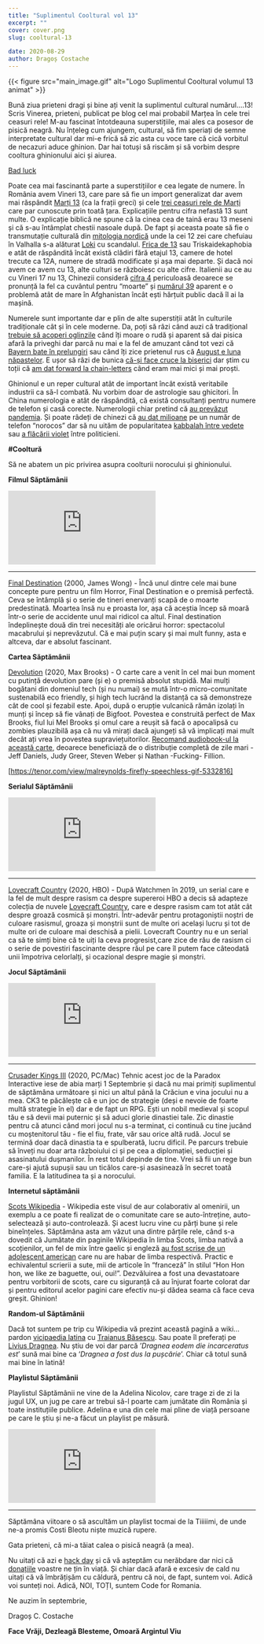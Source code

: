 ```yaml
---
title: "Suplimentul Cooltural vol 13"
excerpt: ""
cover: cover.png
slug: cooltural-13

date: 2020-08-29
author: Dragoș Costache
---
```


{{< figure src="main_image.gif" alt="Logo Suplimentul Cooltural volumul 13 animat" >}}

Bună ziua prieteni dragi și bine ați venit la suplimentul cultural numărul....13! Scris Vinerea, prieteni, publicat pe blog cel mai probabil Marțea în cele trei ceasuri rele! M-au fascinat întotdeauna superstițiile, mai ales ca posesor de pisică neagră. Nu înțeleg cum ajungem, cultural, să fim speriați de semne interpretate cultural dar mi-e frică să zic asta cu voce tare că cică vorbitul de necazuri aduce ghinion. Dar hai totuși să riscăm și să vorbim despre cooltura ghinionului aici și aiurea.

[Bad luck](https://www.youtube.com/watch?v=rTKodwXQi78)

Poate cea mai fascinantă parte a superstițiilor e cea legate de numere. În România avem Vineri 13, care pare să fie un import generalizat dar avem mai răspândit [Marți 13](https://www.romaniatv.net/marti-13-trei-ceasuri-rele-ce-nu-e-bine-sa-faceti-astazi_144320.html) (ca la frații greci) și cele [trei ceasuri rele de Marți](https://webcultura.ro/marti-trei-ceasuri-rele/) care par cunoscute prin toată țara. Explicațiile pentru cifra nefastă 13 sunt multe. O explicație biblică ne spune că la cinea cea de taină erau 13 meseni și că s-au întâmplat chestii nasoale după. De fapt și aceasta poate să fie o transmutație culturală din [mitologia nordică](https://www.norwegianamerican.com/blame-loki-for-your-bad-luck/) unde la cei 12 zei care chefuiau în Valhalla s-a alăturat [Loki](https://en.wikipedia.org/wiki/Loki) cu scandalul. [Frica de 13](https://en.wikipedia.org/wiki/Triskaidekaphobia) sau Triskaidekaphobia e atât de răspândită încât există clădiri fără etajul 13, camere de hotel trecute ca 12A, numere de stradă modificate și așa mai departe. Și dacă noi avem ce avem cu 13, alte culturi se războiesc cu alte cifre. Italienii au ce au cu Vineri 17 nu 13, Chinezii consideră [cifra 4](https://en.wikipedia.org/wiki/Chinese_numerology#Four) periculoasă deoarece se pronunță la fel ca cuvântul pentru “moarte” și [numărul 39](https://en.wikipedia.org/wiki/Curse_of_39) aparent e o problemă atât de mare în Afghanistan încât ești hărțuit public dacă îl ai la mașină.

Numerele sunt importante dar e plin de alte superstiții atât în culturile tradiționale cât și în cele moderne. Da, poți să râzi când auzi că  tradițional [trebuie să acoperi oglinzile](https://adevarul.ro/locale/targu-jiu/de-acopera-romanii-oglinzile-moartea-unui-apropiat-sufletul-devenit-element-lumii-oculte-constituie-prezenta-amenintatoare-1_59dfea495ab6550cb812777d/index.html) când îți moare o rudă și aparent să dai pisica afară la priveghi dar parcă nu mai e la fel de amuzant când tot vezi că [Bayern bate în prelungiri](https://en.wikipedia.org/wiki/Bayern-luck) sau când îți zice prietenul rus că [August e luna năpastelor](https://en.wikipedia.org/wiki/August_curse). E ușor să râzi de bunica [că-și face cruce la biserici](http://www.aboutcatholics.com/prayers/the-sign-of-the-cross-why-do-catholics-make-the-sign-of-the-cross/) dar știm cu toții că [am dat forward la chain-letters](https://en.wikipedia.org/wiki/Chain_letter) când eram mai mici și mai proști.

Ghinionul e un reper cultural atât de important încât există veritabile industrii ca să-l combată. Nu vorbim doar de astrologie sau ghicitori. În China numerologia e atât de răspândită, că există consultanți pentru numere de telefon și casă corecte. Numerologii chiar pretind că [au prevăzut pandemia](https://www.thestar.com/news/canada/2020/03/06/war-famine-coronavirus-chinese-astrologers-prophesied-a-year-of-doom-in-2020.html). Și poate râdeți de chinezi că [au dat milioane](https://www.straitstimes.com/asia/east-asia/mobile-phone-number-with-10-eights-auctioned-for-24-million-in-china) pe un număr de telefon “norocos” dar să nu uităm de popularitatea [kabbalah între vedete](https://en.wikipedia.org/wiki/Kabbalah) sau [a flăcării violet](https://ro.wikipedia.org/wiki/Flac%C4%83ra_violet%C4%83) între politicieni.

**#Cooltură**

Să ne abatem un pic privirea asupra coolturii norocului și ghinionului.

**Filmul Săptămânii**

<div class="embed-responsive is-16by9">
  <iframe src="https://www.youtube-nocookie.com/embed/lP4Psj7d1ZI" frameborder="0" allow="accelerometer; autoplay; encrypted-media; gyroscope; picture-in-picture" allowfullscreen></iframe>
</div>

---

[Final Destination](https://www.youtube.com/watch?v=lP4Psj7d1ZI) (2000, James Wong) - Încă unul dintre cele mai bune concepte pure pentru un film Horror, Final Destination e o premisă perfectă. Ceva se întâmplă și o serie de tineri enervanți scapă de o moarte predestinată. Moartea însă nu e proasta lor, așa că aceștia încep să moară într-o serie de accidente unul mai ridicol ca altul. Final destination îndeplinește două din trei necesități ale oricărui horror: spectacolul macabrului și neprevăzutul. Că e mai puțin scary și mai mult funny, asta e altceva, dar e absolut fascinant.

**Cartea Săptămânii**

[Devolution](https://www.amazon.com/Devolution-Firsthand-Account-Sasquatch-Massacre/dp/1984826786) (2020, Max Brooks) - O carte care a venit în cel mai bun moment cu putință devolution pare (și e) o premisă absolut stupidă. Mai mulți bogătani din domeniul tech (și nu numai) se mută într-o micro-comunitate sustenabilă eco friendly, și high tech lucrând la distanță ca să demonstreze cât de cool și fezabil este. Apoi, după o erupție vulcanică rămân izolați în munți și încep să fie vânați de Bigfoot. Povestea e construită perfect de Max Brooks, fiul lui Mel Brooks și omul care a reușit să facă o apocalipsă cu zombies plauzibilă așa că nu vă mirați dacă ajungeți să vă implicați mai mult decât ați vrea în povestea supraviețuitorilor. [Recomand audiobook-ul la această carte](https://www.audible.com/pd/Devolution-Audiobook/0593168070), deoarece beneficiază de o distribuție completă de zile mari - Jeff Daniels, Judy Greer, Steven Weber și Nathan -Fucking- Fillion. 

[https://tenor.com/view/malreynolds-firefly-speechless-gif-5332816]

**Serialul Săptămânii**

<div class="embed-responsive is-16by9">
  <iframe src="https://www.youtube-nocookie.com/embed/dvamPJp17Ds" frameborder="0" allow="accelerometer; autoplay; encrypted-media; gyroscope; picture-in-picture" allowfullscreen></iframe>
</div>

---

[Lovecraft Country](https://www.youtube.com/watch?v=dvamPJp17Ds) (2020, HBO) - După Watchmen în 2019, un serial care e la fel de mult despre rasism ca despre supereroi HBO a decis să adapteze colecția de nuvele [Lovecraft Country](https://www.amazon.com/Lovecraft-Country-Novel-Matt-Ruff/dp/0062292072), care e despre rasism cam tot atât cât despre groază cosmică și monștri. Într-adevăr pentru protagoniștii noștri de culoare rasismul, groaza și monștrii sunt de multe ori același lucru și tot de multe ori de culoare mai deschisă a pielii. Lovecraft Country nu e un serial ca să te simți bine că te uiți la ceva progresist,care zice de rău de rasism ci o serie de povestiri fascinante despre răul pe care îl putem face câteodată unii împotriva celorlalți, și ocazional despre magie și monștri.

**Jocul Săptămânii**

<div class="embed-responsive is-16by9">
  <iframe src="https://www.youtube-nocookie.com/embed/Demi3MfHHYw" frameborder="0" allow="accelerometer; autoplay; encrypted-media; gyroscope; picture-in-picture" allowfullscreen></iframe>
</div>

---

[Crusader Kings III](https://www.youtube.com/watch?v=Demi3MfHHYw) (2020, PC/Mac) Tehnic acest joc de la Paradox Interactive iese de abia marți 1 Septembrie și dacă nu mai primiți suplimentul de săptămâna următoare și nici un altul până la Crăciun e vina jocului nu a mea. CK3 te păcălește că e un joc de strategie (deși e nevoie de foarte multă strategie în el) dar e de fapt un RPG. Ești un nobil medieval și scopul tău e să devii mai puternic și să aduci glorie dinastiei tale. Zic dinastie pentru că atunci când mori jocul nu s-a terminat, ci continuă cu tine jucând cu moștenitorul tău - fie el fiu, frate, văr sau orice altă rudă. Jocul se termină doar dacă dinastia ta e spulberată, lucru dificil. Pe parcurs trebuie să înveți nu doar arta războiului ci și pe cea a diplomației, seducției și asasinatului dușmanilor. În rest totul depinde de tine. Vrei să fii un rege bun care-și ajută supușii sau un ticălos care-și asasinează în secret toată familia. E la latitudinea ta și a norocului.

**Internetul săptămânii**

[Scots Wikipedia](https://sco.wikipedia.org/wiki/Main_Page) - Wikipedia este visul de aur colaborativ al omenirii, un exemplu a ce poate fi realizat de o comunitate care se auto-întreține, auto-selectează și auto-controlează. Și acest lucru vine cu părți bune și rele bineînțeles. Săptămâna asta am văzut una dintre părțile rele, când s-a dovedit că Jumătate din paginile Wikipedia în limba Scots, limba nativă a scoțienilor, un fel de mix între gaelic și engleză [au fost scrise de un adolescent american](https://www.theguardian.com/uk-news/2020/aug/26/shock-an-aw-us-teenager-wrote-huge-slice-of-scots-wikipedia) care nu are habar de limba respectivă. Practic e echivalentul scrierii a sute, mii de articole în “franceză” în stilul “Hon Hon hon, we like ze baguette, oui, oui!”. Dezvăluirea a fost una devastatoare pentru vorbitorii de scots, care cu siguranță că au înjurat foarte colorat dar și pentru editorul acelor pagini care efectiv nu-și dădea seama că face ceva greșit. Ghinion!

**Random-ul Săptămânii**

Dacă tot suntem pe trip cu Wikipedia vă prezint această pagină a wiki… pardon [vicipaedia latina](https://en.wikipedia.org/wiki/Latin_Wikipedia) cu [Traianus Băsescu](https://la.wikipedia.org/wiki/Traianus_B%C4%83sescu). Sau poate îl preferați pe [Livius Dragnea](https://la.wikipedia.org/wiki/Livius_Dragnea). Nu știu de voi dar parcă ’_Dragnea eodem die incarceratus est_’ sună mai bine ca ‘_Dragnea a fost dus la pușcărie_’. Chiar că totul sună mai bine în latină!

**Playlistul Săptămânii**

Playlistul Săptămânii ne vine de la Adelina Nicolov, care trage zi de zi la jugul UX, un jug pe care ar trebui să-l poarte cam jumătate din România și toate instituțiile publice. Adelina e una din cele mai pline de viață persoane pe care le știu și ne-a făcut un playlist pe măsură.

<div class="embed-responsive is-16by9">
  <iframe src="https://open.spotify.com/embed/playlist/1rEDmGGbsnQkZcWhBll0rC" frameborder="0" allowtransparency="true" allow="encrypted-media"></iframe>
</div>

---

Săptămâna viitoare o să ascultăm un playlist tocmai de la Tiiiiimi, de unde ne-a promis Costi Bleotu niște muzică rupere.

Gata prieteni, că mi-a tăiat calea o pisică neagră (a mea).

Nu uitați că azi e [hack day](https://tfsg.code4.ro/ro/) și că vă așteptăm cu nerăbdare dar nici că [donațiile](https://code4.ro/ro/doneaza/) voastre ne țin în viață. Și chiar dacă afară e excesiv de cald nu uitați că vă îmbrățișăm cu căldură, pentru că noi, de fapt, suntem voi. Adică voi sunteți noi. Adică, NOI, TOȚI, suntem Code for Romania.

Ne auzim în septembrie,

Dragoș C. Costache

**Face Vrăji, Dezleagă Blesteme, Omoară Argintul Viu**

